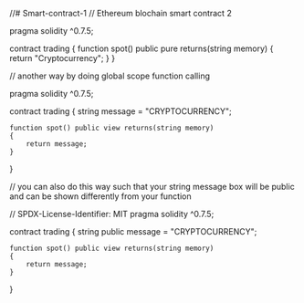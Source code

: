 //# Smart-contract-1
// Ethereum blochain smart contract 2

pragma solidity ^0.7.5;

contract trading
{
    function spot() public pure returns(string memory)
    {
        return "Cryptocurrency";
    }
}



// another way by doing global scope function calling


pragma solidity ^0.7.5;



contract trading
{
    string message = "CRYPTOCURRENCY";

    function spot() public view returns(string memory)
    {
        return message;
    }
}


// you can also do this way such that your string message box will be public and can be shown differently from your function

// SPDX-License-Identifier: MIT
pragma solidity ^0.7.5;



contract trading
{
    string public message = "CRYPTOCURRENCY";

    function spot() public view returns(string memory)
    {
        return message;
    }
}
